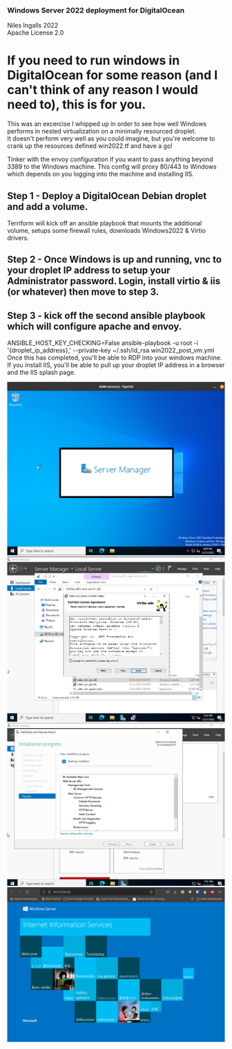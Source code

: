 ### Windows Server 2022 deployment for DigitalOcean
Niles Ingalls 2022\
Apache License 2.0

# If you need to run windows in DigitalOcean for some reason (and I can't think of any reason I would need to), this is for you.
This was an excercise I whipped up in order to see how well Windows performs in nested virtualization on a minimally resourced droplet.\
It doesn't perform very well as you could imagine, but you're welcome to crank up the resources defined win2022.tf and have a go!

Tinker with the envoy configuration if you want to pass anything beyond 3389 to the Windows machine.  This config will proxy 80/443 to Windows\
which depends on you logging into the machine and installing IIS.
## Step 1 - Deploy a DigitalOcean Debian droplet and add a volume.
Terriform will kick off an ansible playbook that mounts the additional volume, setups some firewall rules, downloads Windows2022 & Virtio drivers.
## Step 2 - Once Windows is up and running, vnc to your droplet IP address to setup your Administrator password.  Login, install virtio & iis (or whatever) then move to step 3.
## Step 3 - kick off the second ansible playbook which will configure apache and envoy.
ANSIBLE_HOST_KEY_CHECKING=False ansible-playbook -u root -i '{droplet_ip_address},' --private-key ~/.ssh/id_rsa win2022_post_vm.yml\
Once this has completed, you'll be able to RDP into your windows machine.  If you install IIS, you'll be able to pull up your droplet IP address in a browser and the IIS splash page.

![win2022 post login](/assets/digital_ocean_win2022_a.png)
![win2022 Virtio driver installation](/assets/digital_ocean_win2022_b.png)
![win2022 IIS installation](/assets/digital_ocean_win2022_c.png)
![win2022 splash page](/assets/digital_ocean_win2022_d.png)
